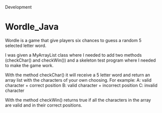 Development
# Wordle_Java
Wordle is a game that give players six chances to guess a random 5 selected letter word. 

I was given a MyArrayList class where I needed to add two methods (checkChar() and checkWin()) and a skeleton test program where I needed to make the game work. 

With the method checkChar() it will receive a 5 letter word and return an array list with the characters of your own choosing. For example:
A: valid character + correct position
B: valid character + incorrect position
C: invalid character

With the method checkWin() returns true if all the characters in the array are valid and in their correct positions. 
